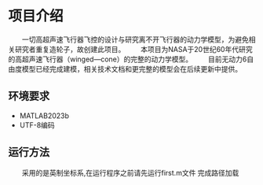 <!--
 * @Author: blueWALL-E
 * @Date: 2024-10-31 22:45:46
 * @LastEditTime: 2024-12-26 23:02:28
 * @FilePath: \AHV\readme.md
 * @Description: AHV文件的相关说明
 * @Wearing:  Read only, do not modify place!!! 
 * @Shortcut keys:  ctrl+alt+/ ctrl+alt+z
-->
# 项目介绍

&emsp;&emsp;一切高超声速飞行器飞控的设计与研究离不开飞行器的动力学模型，为避免相关研究者重复造轮子，故创建此项目。
&emsp;&emsp;本项目为NASA于20世纪60年代研究的高超声速飞行器（winged—cone）的完整的动力学模型。
&emsp;&emsp;目前无动力6自由度模型已经完成建模，相关技术文档和更完整的模型会在后续更新中提供。

## 环境要求

- MATLAB2023b
- UTF-8编码

## 运行方法

&emsp;&emsp;采用的是英制坐标系,在运行程序之前请先运行first.m文件 完成路径加载

